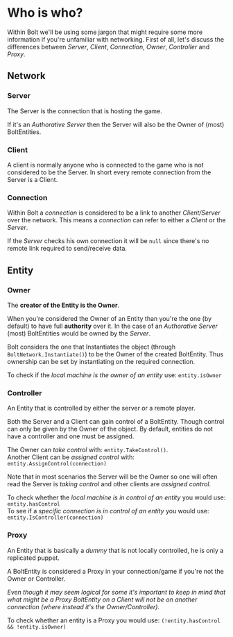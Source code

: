 # Who is who?

Within Bolt we'll be using some jargon that might require some more information if you're unfamiliar with networking.
First of all, let's discuss the differences between *Server*, *Client*, *Connection*, *Owner*, *Controller* and *Proxy*.

## Network

### Server

The Server is the connection that is hosting the game.

If it's an *Authorative Server* then the Server will also be the Owner of (most) BoltEntities.

### Client

A client is normally anyone who is connected to the game who is not considered to be the Server.
In short every remote connection from the Server is a Client.

### Connection

Within Bolt a *connection* is considered to be a link to another *Client/Server* over the network.
This means a *connection* can refer to either a *Client* or the *Server*.

If the *Server* checks his own connection it will be `null` since there's no remote link required to send/receive data.

## Entity

### Owner

The **creator of the Entity is the Owner**.

When you're considered the Owner of an Entity than you're the one (by default) to have full **authority** over it.
In the case of an *Authorative Server* (most) BoltEntities would be owned by the *Server*.

Bolt considers the one that Instantiates the object (through `BoltNetwork.Instantiate()`) to be the Owner of the created BoltEntity.
Thus ownership can be set by instantiating on the required connection.

To check if the *local machine is the owner of an entity* use: `entity.isOwner`

### Controller

An Entity that is controlled by either the server or a remote player.

Both the Server and a Client can gain control of a BoltEntity. Though control can only be given by the Owner of the object. By default, entities do not have a controller and one must be assigned.

The Owner can *take control* with: `entity.TakeControl()`.  
Another Client can be *assigned control* with: `entity.AssignControl(connection)`

Note that in most scenarios the Server will be the Owner so one will often read the Server is *taking control* and other clients are *assigned control*.

To check whether the *local machine is in control of an entity* you would use: `entity.hasControl`  
To see if a *specific connection is in control of an entity* you would use: `entity.IsController(connection)`

### Proxy

An Entity that is basically a *dummy* that is not locally controlled, he is only a replicated puppet.

A BoltEntity is considered a Proxy in your connection/game if you're not the Owner or Controller.

*Even though it may seem logical for some it's important to keep in mind that what might be a Proxy BoltEntity on a Client will not be on another connection (where instead it's the Owner/Controller).*

To check whether an entity is a Proxy you would use: `(!entity.hasControl && !entity.isOwner)`
